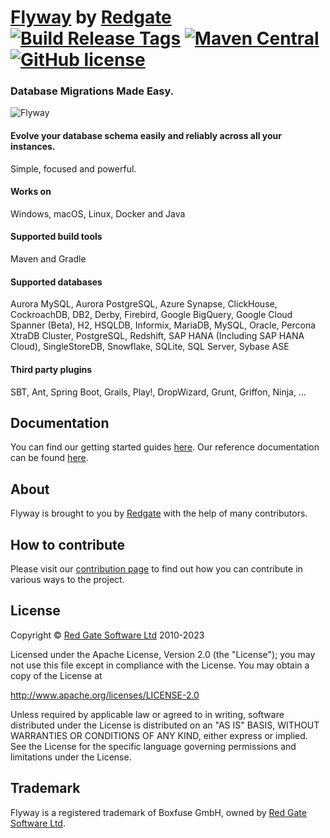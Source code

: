 # [Flyway](https://flywaydb.org) by [Redgate](https://www.red-gate.com/) [![Build Release Tags](https://github.com/flyway/flyway/actions/workflows/build-release.yml/badge.svg)](https://github.com/flyway/flyway/actions/workflows/build-release.yml) [![Maven Central](https://img.shields.io/maven-central/v/org.flywaydb/flyway-core?logo=apachemaven&logoColor=red)](https://search.maven.org/artifact/org.flywaydb/flyway-core) [![GitHub license](https://img.shields.io/badge/license-Apache%20License%202.0-blue.svg?style=flat)](http://www.apache.org/licenses/LICENSE-2.0)

### Database Migrations Made Easy.

![Flyway](https://flywaydb.org/assets/logo/flyway-logo.png "Flyway")

#### Evolve your database schema easily and reliably across all your instances.
Simple, focused and powerful.

#### Works on
Windows, macOS, Linux, Docker and Java

#### Supported build tools
Maven and Gradle

#### Supported databases
Aurora MySQL, Aurora PostgreSQL, Azure Synapse, ClickHouse, CockroachDB, DB2, Derby, Firebird, Google BigQuery, Google Cloud Spanner (Beta), H2, HSQLDB, Informix, MariaDB, MySQL, Oracle, Percona XtraDB Cluster, PostgreSQL, Redshift, SAP HANA (Including SAP HANA Cloud), SingleStoreDB, Snowflake, SQLite, SQL Server, Sybase ASE

#### Third party plugins
SBT, Ant, Spring Boot, Grails, Play!, DropWizard, Grunt, Griffon, Ninja, ...

## Documentation
You can find our getting started guides [here](https://documentation.red-gate.com/fd/quickstart-how-flyway-works-184127223.html).
Our reference documentation can be found [here](https://documentation.red-gate.com/fd/flyway-cli-and-api-183306238.html).

## About
Flyway is brought to you by [Redgate](https://www.red-gate.com/) with the help of many contributors.

## How to contribute
Please visit our [contribution page](https://documentation.red-gate.com/fd/contribute-184127449.html) to find out how you can contribute in various ways to the project.

## License
Copyright © [Red Gate Software Ltd](http://www.red-gate.com) 2010-2023

Licensed under the Apache License, Version 2.0 (the "License");
you may not use this file except in compliance with the License.
You may obtain a copy of the License at

http://www.apache.org/licenses/LICENSE-2.0

Unless required by applicable law or agreed to in writing, software
distributed under the License is distributed on an "AS IS" BASIS,
WITHOUT WARRANTIES OR CONDITIONS OF ANY KIND, either express or implied.
See the License for the specific language governing permissions and
limitations under the License.

## Trademark
Flyway is a registered trademark of Boxfuse GmbH, owned by  [Red Gate Software Ltd](https://www.red-gate.com/).

